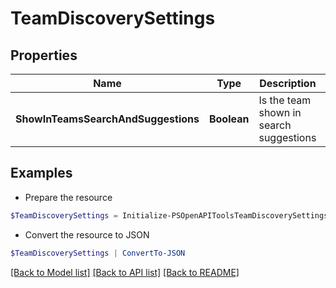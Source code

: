 # TeamDiscoverySettings
## Properties

Name | Type | Description | Notes
------------ | ------------- | ------------- | -------------
**ShowInTeamsSearchAndSuggestions** | **Boolean** | Is the team shown in search suggestions | [optional] 

## Examples

- Prepare the resource
```powershell
$TeamDiscoverySettings = Initialize-PSOpenAPIToolsTeamDiscoverySettings  -ShowInTeamsSearchAndSuggestions null
```

- Convert the resource to JSON
```powershell
$TeamDiscoverySettings | ConvertTo-JSON
```

[[Back to Model list]](../README.md#documentation-for-models) [[Back to API list]](../README.md#documentation-for-api-endpoints) [[Back to README]](../README.md)

